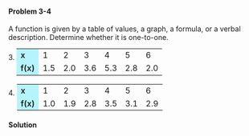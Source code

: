 <div class="alert alert-warning" role="alert">
<h4 class="alert-heading">Problem 3-4</h4>

A function is given by a table of values, a graph, a formula, or a verbal description. Determine whether it is one-to-one.

<div>
3. <table style="display:inline">
    <tr>
        <td style="background-color: #b5f4fc; font-weight: 600;"> x </td>
        <td>1</td><td>2</td><td>3</td><td>4</td><td>5</td><td>6</td>
    <tr>
    <tr>
        <td style="background-color: #b5f4fc; font-weight: 600;"> f(x) </td>
        <td>1.5</td><td>2.0</td><td>3.6</td><td>5.3</td><td>2.8</td><td>2.0</td>
    <tr>
</table>
</div>
<br/>
<div>
4. <table style="display:inline">
    <tr>
        <td style="background-color: #b5f4fc; font-weight: 600;"> x </td>
        <td>1</td><td>2</td><td>3</td><td>4</td><td>5</td><td>6</td>
    <tr>
    <tr>
        <td style="background-color: #b5f4fc; font-weight: 600;"> f(x) </td>
        <td>1.0</td><td>1.9</td><td>2.8</td><td>3.5</td><td>3.1</td><td>2.9</td>
    <tr>
</table>
</div>

</div>

<div class="alert alert-success" role="alert">
<h4 class="alert-heading">Solution</h4>



</div>

